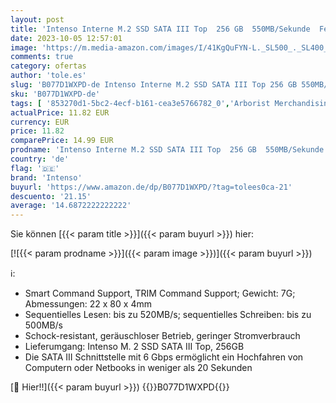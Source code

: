 ```yaml
---
layout: post
title: 'Intenso Interne M.2 SSD SATA III Top  256 GB  550MB/Sekunde  Festkörper-Laufwerk'
date: 2023-10-05 12:57:01
image: 'https://m.media-amazon.com/images/I/41KgQuFYN-L._SL500_._SL400_.jpg'
comments: true
category: ofertas
author: 'tole.es'
slug: 'B077D1WXPD-de Intenso Interne M.2 SSD SATA III Top 256 GB 550MB/Sekunde...'
sku: 'B077D1WXPD-de'
tags: [ '853270d1-5bc2-4ecf-b161-cea3e5766782_0','Arborist Merchandising Root','Computer & Zubehör','Custom Stores','Datenspeicher','Interne SSD','Interne Solid State Drives','Interner Speicher','Komponenten','PC-Gaming','Self Service','intenso','🇩🇪', ]
actualPrice: 11.82 EUR
currency: EUR
price: 11.82
comparePrice: 14.99 EUR
prodname: 'Intenso Interne M.2 SSD SATA III Top  256 GB  550MB/Sekunde  Festkörper-Laufwerk'
country: 'de'
flag: '🇩🇪'
brand: 'Intenso'
buyurl: 'https://www.amazon.de/dp/B077D1WXPD/?tag=tolees0ca-21'
descuento: '21.15'
average: '14.6872222222222'
---
```


Sie können [{{< param title >}}]({{< param buyurl >}}) hier:

[![{{< param prodname >}}]({{< param image >}})]({{< param buyurl >}})

ℹ️:

- Smart Command Support, TRIM Command Support; Gewicht: 7G; Abmessungen: 22 x 80 x 4mm
- Sequentielles Lesen: bis zu 520MB/s; sequentielles Schreiben: bis zu 500MB/s
- Schock-resistant, geräuschloser Betrieb, geringer Stromverbrauch
- Lieferumgang: Intenso M. 2 SSD SATA III Top, 256GB
- Die SATA III Schnittstelle mit 6 Gbps ermöglicht ein Hochfahren von Computern oder Netbooks in weniger als 20 Sekunden

[🛒 Hier!!]({{< param buyurl >}})
{{<world>}}B077D1WXPD{{</world>}}
